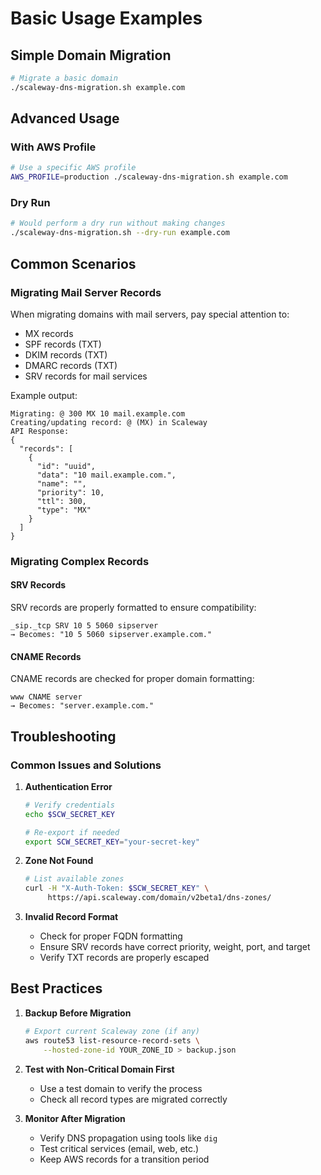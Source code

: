 # Basic Usage Examples

## Simple Domain Migration

```bash
# Migrate a basic domain
./scaleway-dns-migration.sh example.com
```

## Advanced Usage

### With AWS Profile

```bash
# Use a specific AWS profile
AWS_PROFILE=production ./scaleway-dns-migration.sh example.com
```

### Dry Run

```bash
# Would perform a dry run without making changes
./scaleway-dns-migration.sh --dry-run example.com
```

## Common Scenarios

### Migrating Mail Server Records

When migrating domains with mail servers, pay special attention to:
- MX records
- SPF records (TXT)
- DKIM records (TXT)
- DMARC records (TXT)
- SRV records for mail services

Example output:
```
Migrating: @ 300 MX 10 mail.example.com
Creating/updating record: @ (MX) in Scaleway
API Response:
{
  "records": [
    {
      "id": "uuid",
      "data": "10 mail.example.com.",
      "name": "",
      "priority": 10,
      "ttl": 300,
      "type": "MX"
    }
  ]
}
```

### Migrating Complex Records

#### SRV Records
SRV records are properly formatted to ensure compatibility:
```
_sip._tcp SRV 10 5 5060 sipserver
→ Becomes: "10 5 5060 sipserver.example.com."
```

#### CNAME Records
CNAME records are checked for proper domain formatting:
```
www CNAME server
→ Becomes: "server.example.com."
```

## Troubleshooting

### Common Issues and Solutions

1. **Authentication Error**
   ```bash
   # Verify credentials
   echo $SCW_SECRET_KEY

   # Re-export if needed
   export SCW_SECRET_KEY="your-secret-key"
   ```

2. **Zone Not Found**
   ```bash
   # List available zones
   curl -H "X-Auth-Token: $SCW_SECRET_KEY" \
        https://api.scaleway.com/domain/v2beta1/dns-zones/
   ```

3. **Invalid Record Format**
   - Check for proper FQDN formatting
   - Ensure SRV records have correct priority, weight, port, and target
   - Verify TXT records are properly escaped

## Best Practices

1. **Backup Before Migration**
   ```bash
   # Export current Scaleway zone (if any)
   aws route53 list-resource-record-sets \
       --hosted-zone-id YOUR_ZONE_ID > backup.json
   ```

2. **Test with Non-Critical Domain First**
   - Use a test domain to verify the process
   - Check all record types are migrated correctly

3. **Monitor After Migration**
   - Verify DNS propagation using tools like `dig`
   - Test critical services (email, web, etc.)
   - Keep AWS records for a transition period